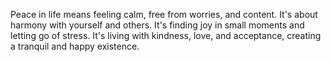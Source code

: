 Peace in life means feeling calm, free from worries, and content. It's about harmony with yourself and others. It's finding joy in small moments and letting go of stress. It's living with kindness, love, and acceptance, creating a tranquil and happy existence.
